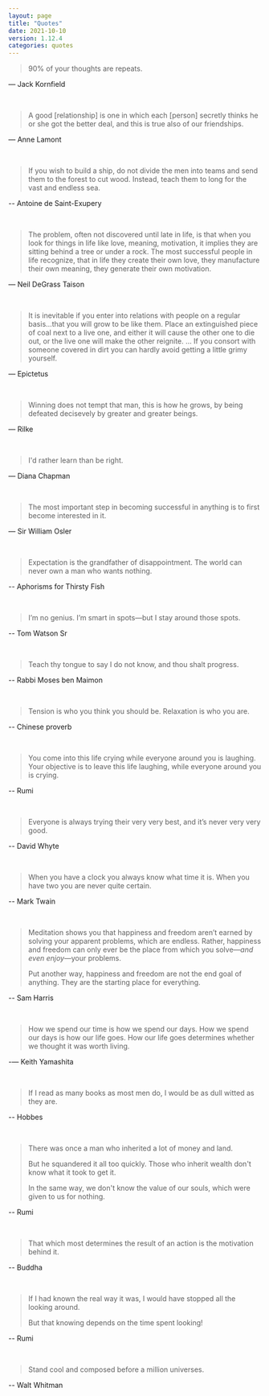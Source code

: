 ```yaml
---
layout: page
title: "Quotes"
date: 2021-10-10
version: 1.12.4
categories: quotes
---
```


> 90% of your thoughts are repeats.

— Jack Kornfield

<br>

> A good [relationship] is one in which each [person] secretly thinks he or she got the better deal, and this is true also of our friendships.

— Anne Lamont

<br>

> If you wish to build a ship, do not divide the men into teams and send them to the forest to cut wood. Instead, teach them to long for the vast and endless sea.

-- Antoine de Saint-Exupery

<br>

> The problem, often not discovered until late in life, is that when you look for things in life like love, meaning, motivation, it implies they are sitting behind a tree or under a rock. The most successful people in life recognize, that in life they create their own love, they manufacture their own meaning, they generate their own motivation.

— Neil DeGrass Taison

<br>

> It is inevitable if you enter into relations with people on a regular basis…that you will grow to be like them. Place an extinguished piece of coal next to a live one, and either it will cause the other one to die out, or the live one will make the other reignite. … If you consort with someone covered in dirt you can hardly avoid getting a little grimy yourself.

— Epictetus

<br>

> Winning does not tempt that man, this is how he grows, by being defeated decisevely by greater and greater beings.

— Rilke

<br>

> I'd rather learn than be right.

— Diana Chapman

<br>

> The most important step in becoming successful in anything is to first become interested in it.

— Sir William Osler

<br>

> Expectation is the grandfather of disappointment. The world can never own a man who wants nothing.

-- Aphorisms for Thirsty Fish

<br>

> I’m no genius. I’m smart in spots—but I stay around those spots.

-- Tom Watson Sr

<br>

> Teach thy tongue to say I do not know, and thou shalt progress.

-- Rabbi Moses ben Maimon

<br>

> Tension is who you think you should be. Relaxation is who you are.

-- Chinese proverb

<br>

> You come into this life crying while everyone around you is laughing. Your objective is to leave this life laughing, while everyone around you is crying.

-- Rumi

<br>

> Everyone is always trying their very very best, and it’s never very very good.

-- David Whyte

<br>

> When you have a clock you always know what time it is. When you have two you are never quite certain.

-- Mark Twain

<br>

> Meditation shows you that happiness and freedom aren’t earned by solving your apparent problems, which are endless. Rather, happiness and freedom can only ever be the place from which you solve—_and even enjoy_—your problems.
>
> Put another way, happiness and freedom are not the end goal of anything. They are the starting place for everything.

-- Sam Harris

<br>

> How we spend our time is how we spend our days. How we spend our days is how our life goes. How our life goes determines whether we thought it was worth living.

-— Keith Yamashita

<br>

> If I read as many books as most men do, I would be as dull witted as they are.

-- Hobbes

<br>

> There was once a man who inherited a lot of money and land.
>
> But he squandered it all too quickly. Those who inherit wealth
> don't know what it took to get it.
>
> In the same way, we don't know the value of our souls,
> which were given to us for nothing.

-- Rumi

<br>

> That which most determines the result of an action is the motivation behind it.

-- Buddha

<br>

> If I had known the real way it was, I would have stopped all the looking around.
>
> But that knowing depends on the time spent looking!

-- Rumi

<br>

> Stand cool and composed before a million universes.

-- Walt Whitman

<br>
